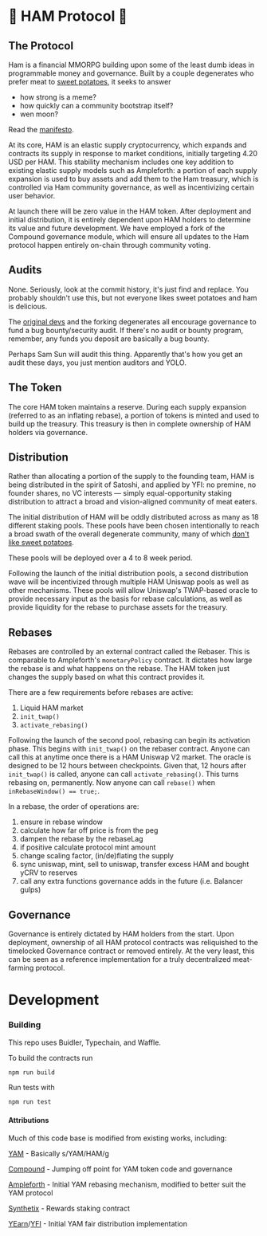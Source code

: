 # 🐷 HAM Protocol 🐷

## The Protocol

Ham is a financial MMORPG building upon some of the least dumb ideas in programmable money and governance. Built by a couple degenerates who prefer meat to [sweet potatoes](https://github.com/yam-finance/yam-protocol), it seeks to answer

* how strong is a meme?
* how quickly can a community bootstrap itself?
* wen moon?

Read the [manifesto](./MANIFESTO.md).

At its core, HAM is an elastic supply cryptocurrency, which expands and contracts its supply in response to market conditions, initially targeting 4.20 USD per HAM. This stability mechanism includes one key addition to existing elastic supply models such as Ampleforth: a portion of each supply expansion is used to buy assets and add them to the Ham treasury, which is controlled via Ham community governance, as well as incentivizing certain user behavior.

At launch there will be zero value in the HAM token. After deployment and initial distribution, it is entirely dependent upon HAM holders to determine its value and future development. We have employed a fork of the Compound governance module, which will ensure all updates to the Ham protocol happen entirely on-chain through community voting.

## Audits

None. Seriously, look at the commit history, it's just find and replace. You probably shouldn't use this, but not everyone likes sweet potatoes and ham is delicious.

The [original devs](github.com/yam-finance/yam-protocol) and the forking degenerates all encourage governance to fund a bug bounty/security audit. If there's no audit or bounty program, remember, any funds you deposit are basically a bug bounty.

Perhaps Sam Sun will audit this thing. Apparently that's how you get an audit these days, you just mention auditors and YOLO.

## The Token

The core HAM token maintains a reserve. During each supply expansion (referred to as an inflating rebase), a portion of tokens is minted and used to build up the treasury. This treasury is then in complete ownership of HAM holders via governance.

## Distribution

Rather than allocating a portion of the supply to the founding team, HAM is being distributed in the spirit of Satoshi, and applied by YFI: no premine, no founder shares, no VC interests — simply equal-opportunity staking distribution to attract a broad and vision-aligned community of meat eaters.

The initial distribution of HAM will be oddly distributed across as many as 18 different staking pools. These pools have been chosen intentionally to reach a broad swath of the overall degenerate community, many of which [don't like sweet potatoes](https://github.com/gam-finance/yam-protocol).

These pools will be deployed over a 4 to 8 week period.

Following the launch of the initial distribution pools, a second distribution wave will be incentivized through multiple HAM Uniswap pools as well as other mechanisms. These pools will allow Uniswap's TWAP-based oracle to provide necessary input as the basis for rebase calculations, as well as provide liquidity for the rebase to purchase assets for the treasury.

## Rebases

Rebases are controlled by an external contract called the Rebaser. This is comparable to Ampleforth's `monetaryPolicy` contract. It dictates how large the rebase is and what happens on the rebase. The HAM token just changes the supply based on what this contract provides it.

There are a few requirements before rebases are active:

1. Liquid HAM market
2. `init_twap()`
3. `activate_rebasing()`

Following the launch of the second pool, rebasing can begin its activation phase. This begins with `init_twap()` on the rebaser contract. Anyone can call this at anytime once there is a HAM Uniswap V2 market. The oracle is designed to be 12 hours between checkpoints. Given that, 12 hours after `init_twap()` is called, anyone can call `activate_rebasing()`. This turns rebasing on, permanently. Now anyone can call `rebase()` when `inRebaseWindow() == true;`.

In a rebase, the order of operations are:

1. ensure in rebase window
2. calculate how far off price is from the peg
3. dampen the rebase by the rebaseLag
4. if positive calculate protocol mint amount
5. change scaling factor, (in/de)flating the supply
6. sync uniswap, mint, sell to uniswap, transfer excess HAM and bought yCRV to reserves
7. call any extra functions governance adds in the future (i.e. Balancer gulps)

## Governance

Governance is entirely dictated by HAM holders from the start. Upon deployment, ownership of all HAM protocol contracts was reliquished to the timelocked Governance contract or removed entirely. At the very least, this can be seen as a reference implementation for a truly decentralized meat-farming protocol.

# Development

### Building

This repo uses Buidler, Typechain, and Waffle.

To build the contracts run

```sh
npm run build
```

Run tests with

```sh
npm run test
```

#### Attributions

Much of this code base is modified from existing works, including:

[YAM](https://yam.finance) - Basically s/YAM/HAM/g

[Compound](https://compound.finance) - Jumping off point for YAM token code and governance

[Ampleforth](https://ampleforth.org) - Initial YAM rebasing mechanism, modified to better suit the YAM protocol

[Synthetix](https://synthetix.io) - Rewards staking contract

[YEarn](https://yearn.finance)/[YFI](https://ygov.finance) - Initial YAM fair distribution implementation
